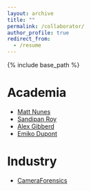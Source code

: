 ```yaml
---
layout: archive
title: ""
permalink: /collaborator/
author_profile: true
redirect_from:
  - /resume
---
```


{% include base_path %}

Academia
====
* [Matt Nunes](https://people.bath.ac.uk/man54/homepage.html)
* [Sandipan Roy](https://researchportal.bath.ac.uk/en/persons/sandipan-roy)
* [Alex Gibberd](https://sites.google.com/view/gibberd/)
* [Emiko Dupont](https://researchportal.bath.ac.uk/en/persons/emiko-dupont)

Industry
====
* [CameraForensics](https://www.cameraforensics.com/)


